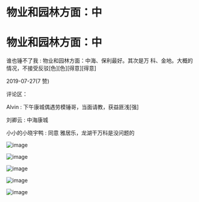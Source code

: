 # 物业和园林方面：中

# 物业和园林方面：中

谁也锤不了我 : 物业和园林方面：中海、保利最好。其次是万 科、金地。大概的情况，不接受反驳[色][色][得意][得意]

2019-07-27(7 赞)

评论区：

Alvin : 下午康城偶遇劳模锤哥，当面请教，获益匪浅[强]

刘卿云 : 中海康城

小小的小晓宇鸭 : 同意 雅居乐，龙湖干万科是没问题的

![image](img/Image_0232.png)

![image](img/Image_0242.png)

![image](img/Image_0252.png)

![image](img/Image_0262.png)

![image](img/Image_0272.png)